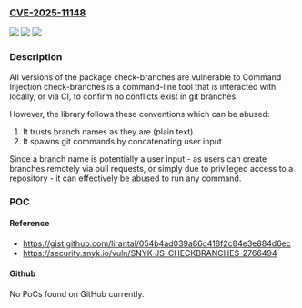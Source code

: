 ### [CVE-2025-11148](https://cve.mitre.org/cgi-bin/cvename.cgi?name=CVE-2025-11148)
![](https://img.shields.io/static/v1?label=Product&message=check-branches&color=blue)
![](https://img.shields.io/static/v1?label=Version&message=0%20&color=brightgreen)
![](https://img.shields.io/static/v1?label=Vulnerability&message=Command%20Injection&color=brightgreen)

### Description

All versions of the package check-branches are vulnerable to Command Injection check-branches is a command-line tool that is interacted with locally, or via CI, to confirm no conflicts exist in git branches.However, the library follows these conventions which can be abused:1. It trusts branch names as they are (plain text)2. It spawns git commands by concatenating user inputSince a branch name is potentially a user input - as users can create branches remotely via pull requests, or simply due to privileged access to a repository - it can effectively be abused to run any command.

### POC

#### Reference
- https://gist.github.com/lirantal/054b4ad039a86c418f2c84e3e884d6ec
- https://security.snyk.io/vuln/SNYK-JS-CHECKBRANCHES-2766494

#### Github
No PoCs found on GitHub currently.

